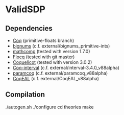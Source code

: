 ValidSDP
========

Dependencies
------------

- [Coq](https://github.com/validsdp/coq) (primitive-floats branch)
- [bignums](https://github.com/coq/bignums) (c.f. external/bignums_primitive-ints)
- [mathcomp](https://math-comp.github.io/math-comp/) (tested with version 1.7.0)
- [Flocq](http://flocq.gforge.inria.fr/) (tested with git master)
- [Coquelicot](http://coquelicot.saclay.inria.fr/) (tested with version 3.0.2)
- [Coq-interval](http://coq-interval.gforge.inria.fr/) (c.f. external/interval-3.4.0_v88alpha)
- [paramcoq](https://github.com/CohenCyril/paramcoq.git) (c.f. external/paramcoq_v88alpha)
- [CoqEAL](https://github.com/CoqEAL/CoqEAL/tree/paramcoq-dev) (c.f. external/CoqEAL_v88alpha)

Compilation
-----------

./autogen.sh
./configure
cd theories
make
